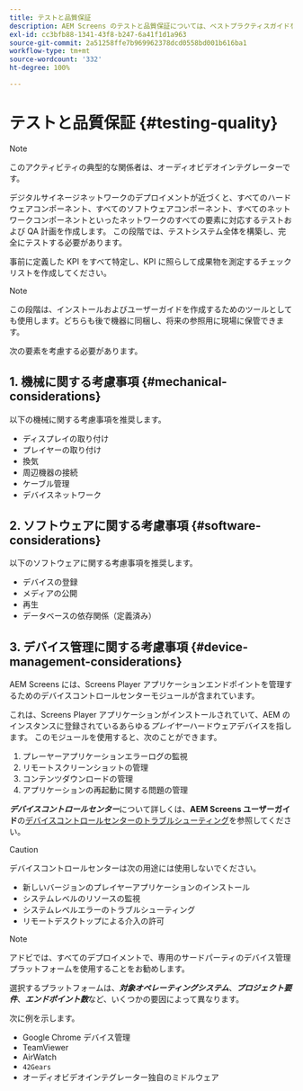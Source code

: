 ```yaml
---
title: テストと品質保証
description: AEM Screens のテストと品質保証については、ベストプラクティスガイドを参照してください。
exl-id: cc3bfb88-1341-43f8-b247-6a41f1d1a963
source-git-commit: 2a51258ffe7b969962378dcd0558bd001b616ba1
workflow-type: tm+mt
source-wordcount: '332'
ht-degree: 100%

---
```


# テストと品質保証 {#testing-quality}

>[!NOTE]
>このアクティビティの典型的な関係者は、オーディオビデオインテグレーターです。

デジタルサイネージネットワークのデプロイメントが近づくと、すべてのハードウェアコンポーネント、すべてのソフトウェアコンポーネント、すべてのネットワークコンポーネントといったネットワークのすべての要素に対応するテストおよび QA 計画を作成します。
この段階では、テストシステム全体を構築し、完全にテストする必要があります。

事前に定義した KPI をすべて特定し、KPI に照らして成果物を測定するチェックリストを作成してください。

>[!NOTE]
>
>この段階は、インストールおよびユーザーガイドを作成するためのツールとしても使用します。どちらも後で機器に同梱し、将来の参照用に現場に保管できます。

次の要素を考慮する必要があります。

## 1. 機械に関する考慮事項 {#mechanical-considerations}

以下の機械に関する考慮事項を推奨します。

* ディスプレイの取り付け
* プレイヤーの取り付け
* 換気
* 周辺機器の接続
* ケーブル管理
* デバイスネットワーク

## 2. ソフトウェアに関する考慮事項 {#software-considerations}

以下のソフトウェアに関する考慮事項を推奨します。

* デバイスの登録
* メディアの公開
* 再生
* データベースの依存関係（定義済み）


## 3. デバイス管理に関する考慮事項 {#device-management-considerations}

AEM Screens には、Screens Player アプリケーションエンドポイントを管理するためのデバイスコントロールセンターモジュールが含まれています。

これは、Screens Player アプリケーションがインストールされていて、AEM のインスタンスに登録されているあらゆる&#x200B;*プレイヤー*ハードウェアデバイスを指します。
このモジュールを使用すると、次のことができます。

1. プレーヤーアプリケーションエラーログの監視
1. リモートスクリーンショットの管理
1. コンテンツダウンロードの管理
1. アプリケーションの再起動に関する問題の管理

***デバイスコントロールセンター***&#x200B;について詳しくは、**AEM Screens ユーザーガイド**&#x200B;の[デバイスコントロールセンターのトラブルシューティング](https://experienceleague.adobe.com/ja/docs/experience-manager-screens/user-guide/troubleshooting/monitoring-screens)を参照してください。

>[!CAUTION]
>
>デバイスコントロールセンターは次の用途には使用しないでください。
>
>* 新しいバージョンのプレイヤーアプリケーションのインストール
>* システムレベルのリソースの監視
>* システムレベルエラーのトラブルシューティング
>* リモートデスクトップによる介入の許可


>[!NOTE]
>
> アドビでは、すべてのデプロイメントで、専用のサードパーティのデバイス管理プラットフォームを使用することをお勧めします。

選択するプラットフォームは、***対象オペレーティングシステム***、***プロジェクト要件***、***エンドポイント数***&#x200B;など、いくつかの要因によって異なります。

次に例を示します。

* Google Chrome デバイス管理
* TeamViewer
* AirWatch
* `42Gears`
* オーディオビデオインテグレーター独自のミドルウェア
